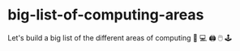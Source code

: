 # big-list-of-computing-areas
Let's build a big list of the different areas of computing 📲 💻 🖨 🖱  🕹
